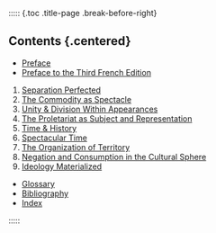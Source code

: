 ::::: {.toc .title-page .break-before-right}

## Contents {.centered}

- [Preface](#preface)
- [Preface to the Third French Edition](#preface-to-the-third-french-edition)

1. [Separation Perfected](#i.-separation-perfected)
2. [The Commodity as Spectacle](#ii.-the-commodity-as-spectacle)
3. [Unity & Division Within Appearances](#iii.-unity-division-within-appearances)
4. [The Proletariat as Subject and Representation](#iv)
5. [Time & History](#v.-time-history)
6. [Spectacular Time](#vi.-spectacular-time)
7. [The Organization of Territory](#vii.-the-organization-of-territory)
8. [Negation and Consumption in the Cultural Sphere](#viii.-negation-and-consumption-in-the-cultural-sphere)
9. [Ideology Materialized](#ix.-ideology-materialized)

- [Glossary](#glossary)
- [Bibliography](#bibliography)
- [Index](#index)

:::::
